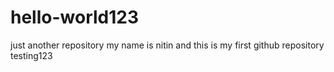 # hello-world123
just another repository
my name is nitin and this is my first github repository
testing123

